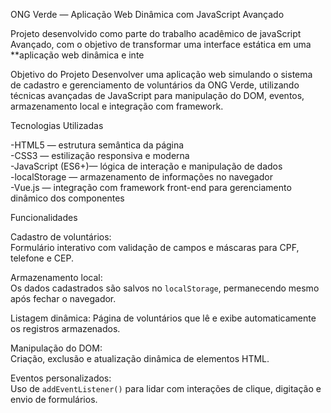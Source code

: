 ONG Verde — Aplicação Web Dinâmica com JavaScript Avançado

Projeto desenvolvido como parte do trabalho acadêmico de javaScript Avançado, com o objetivo de transformar uma interface estática em uma **aplicação web dinâmica e inte

Objetivo do Projeto
Desenvolver uma aplicação web simulando o sistema de cadastro e gerenciamento de voluntários da ONG Verde, utilizando técnicas avançadas de JavaScript para manipulação do DOM, eventos, armazenamento local e integração com framework.

Tecnologias Utilizadas

-HTML5 — estrutura semântica da página  
-CSS3 — estilização responsiva e moderna  
-JavaScript (ES6+)— lógica de interação e manipulação de dados  
-localStorage — armazenamento de informações no navegador  
-Vue.js — integração com framework front-end para gerenciamento dinâmico dos componentes

Funcionalidades

Cadastro de voluntários:  
Formulário interativo com validação de campos e máscaras para CPF, telefone e CEP.

Armazenamento local:  
Os dados cadastrados são salvos no `localStorage`, permanecendo mesmo após fechar o navegador.

Listagem dinâmica: 
Página de voluntários que lê e exibe automaticamente os registros armazenados.

Manipulação do DOM:  
Criação, exclusão e atualização dinâmica de elementos HTML.

Eventos personalizados:  
Uso de `addEventListener()` para lidar com interações de clique, digitação e envio de formulários.

